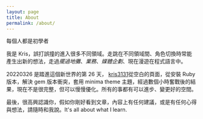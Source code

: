 ```yaml
---
layout: page
title: About
permalink: /about/
---
```


每個人都是初學者

我是 Kris，誤打誤撞的進入很多不同領域。走跳在不同領域間、角色切換時常能產生出新的想法，走過*擺過地攤*、_業務_、_媒體企劃_、現在漫遊在程式語言中。

20220326 是踏進這個新世界的第 26 天， [kris3131][kris3131-io]從空白的頁面，從安裝 Ruby 版本，解決 gem 版本衝突，套用 minima theme 主題，經過數個小時奮戰後的結果，現在不是很完整，但可以慢慢優化。所有的事都有可以進步、變更好的空間。

最後，很高興認識你，假如你剛好看到文章，內容上有任何建議，或是有任何心得與想法，請隨時和我說。It's all about what I learn.

[kris3131-io]: https://kris3131.github.io/
